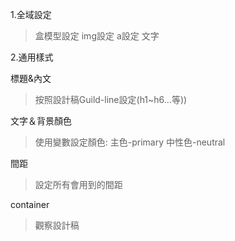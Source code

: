 
1.全域設定
> 盒模型設定
> img設定
> a設定
> 文字


2.通用樣式

標題&內文
> 按照設計稿Guild-line設定(h1~h6...等))

文字＆背景顏色
> 使用變數設定顏色: 
> 主色-primary
> 中性色-neutral

間距
> 設定所有會用到的間距

container
> 觀察設計稿